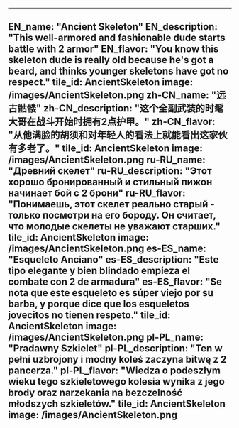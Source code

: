 ---

EN_name: "Ancient Skeleton"
EN_description: "This well-armored and fashionable dude starts battle with 2 armor"
EN_flavor: "You know this skeleton dude is really old because he's got a beard, and thinks younger skeletons have got no respect."
tile_id: AncientSkeleton
image: /images/AncientSkeleton.png
zh-CN_name: "远古骷髅"
zh-CN_description: "这个全副武装的时髦大哥在战斗开始时拥有2点护甲。"
zh-CN_flavor: "从他满脸的胡须和对年轻人的看法上就能看出这家伙有多老了。"
tile_id: AncientSkeleton
image: /images/AncientSkeleton.png
ru-RU_name: "Древний скелет"
ru-RU_description: "Этот хорошо бронированный и стильный пижон начинает бой с 2 брони"
ru-RU_flavor: "Понимаешь, этот скелет реально старый - только посмотри на его бороду. Он считает, что молодые скелеты не уважают старших."
tile_id: AncientSkeleton
image: /images/AncientSkeleton.png
es-ES_name: "Esqueleto Anciano"
es-ES_description: "Este tipo elegante y bien blindado empieza el combate con 2 de armadura"
es-ES_flavor: "Se nota que este esqueleto es súper viejo por su barba, y porque dice que los esqueletos jovecitos no tienen respeto."
tile_id: AncientSkeleton
image: /images/AncientSkeleton.png
pl-PL_name: "Pradawny Szkielet"
pl-PL_description: "Ten w pełni uzbrojony i modny koleś zaczyna bitwę z 2 pancerza."
pl-PL_flavor: "Wiedza o podeszłym wieku tego szkieletowego kolesia wynika z jego brody oraz narzekania na bezczelność młodszych szkieletów."
tile_id: AncientSkeleton
image: /images/AncientSkeleton.png
---